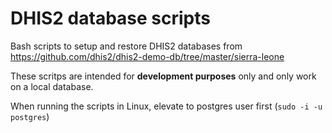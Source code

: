 # DHIS2 database scripts

Bash scripts to setup and restore DHIS2 databases from https://github.com/dhis2/dhis2-demo-db/tree/master/sierra-leone

These scritps are intended for **development purposes** only and only work on a local database.

When running the scripts in Linux, elevate to postgres user first (`sudo -i -u postgres`)
